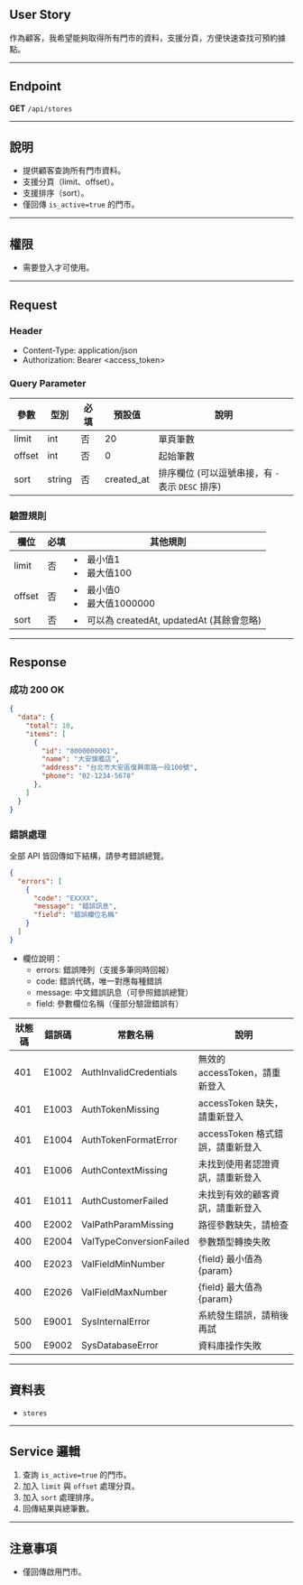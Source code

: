 ## User Story

作為顧客，我希望能夠取得所有門市的資料，支援分頁，方便快速查找可預約據點。

---

## Endpoint

**GET** `/api/stores`

---

## 說明

- 提供顧客查詢所有門市資料。
- 支援分頁（limit、offset）。
- 支援排序（sort）。
- 僅回傳 `is_active=true` 的門市。

---

## 權限

- 需要登入才可使用。

---

## Request

### Header

- Content-Type: application/json
- Authorization: Bearer <access_token>

### Query Parameter

| 參數   | 型別   | 必填 | 預設值     | 說明                                             |
| ------ | ------ | ---- | ---------- | ------------------------------------------------ |
| limit  | int    | 否   | 20         | 單頁筆數                                         |
| offset | int    | 否   | 0          | 起始筆數                                         |
| sort   | string | 否   | created_at | 排序欄位 (可以逗號串接，有 `-` 表示 `DESC` 排序) |

### 驗證規則

| 欄位   | 必填 | 其他規則                                     |
| ------ | ---- | -------------------------------------------- |
| limit  | 否   | <li>最小值1<li>最大值100                     |
| offset | 否   | <li>最小值0<li>最大值1000000                 |
| sort   | 否   | <li>可以為 createdAt, updatedAt (其餘會忽略) |

---

## Response

### 成功 200 OK

```json
{
  "data": {
    "total": 10,
    "items": [
      {
        "id": "8000000001",
        "name": "大安旗艦店",
        "address": "台北市大安區復興南路一段100號",
        "phone": "02-1234-5678"
      },
    ]
  }
}
```

### 錯誤處理

全部 API 皆回傳如下結構，請參考錯誤總覽。

```json
{
  "errors": [
    {
      "code": "EXXXX",
      "message": "錯誤訊息",
      "field": "錯誤欄位名稱"
    }
  ]
}
```

- 欄位說明：
  - errors: 錯誤陣列（支援多筆同時回報）
  - code: 錯誤代碼，唯一對應每種錯誤
  - message: 中文錯誤訊息（可參照錯誤總覽）
  - field: 參數欄位名稱（僅部分驗證錯誤有）

| 狀態碼 | 錯誤碼 | 常數名稱                | 說明                             |
| ------ | ------ | ----------------------- | -------------------------------- |
| 401    | E1002  | AuthInvalidCredentials  | 無效的 accessToken，請重新登入   |
| 401    | E1003  | AuthTokenMissing        | accessToken 缺失，請重新登入     |
| 401    | E1004  | AuthTokenFormatError    | accessToken 格式錯誤，請重新登入 |
| 401    | E1006  | AuthContextMissing      | 未找到使用者認證資訊，請重新登入 |
| 401    | E1011  | AuthCustomerFailed      | 未找到有效的顧客資訊，請重新登入 |
| 400    | E2002  | ValPathParamMissing     | 路徑參數缺失，請檢查             |
| 400    | E2004  | ValTypeConversionFailed | 參數類型轉換失敗                 |
| 400    | E2023  | ValFieldMinNumber       | {field} 最小值為 {param}         |
| 400    | E2026  | ValFieldMaxNumber       | {field} 最大值為 {param}         |
| 500    | E9001  | SysInternalError        | 系統發生錯誤，請稍後再試         |
| 500    | E9002  | SysDatabaseError        | 資料庫操作失敗                   |

---

## 資料表

- `stores`

---

## Service 邏輯

1. 查詢 `is_active=true` 的門市。
2. 加入 `limit` 與 `offset` 處理分頁。
3. 加入 `sort` 處理排序。
4. 回傳結果與總筆數。

---

## 注意事項

- 僅回傳啟用門市。
